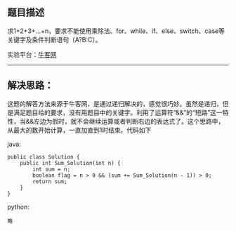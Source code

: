 **题目描述**
--------

求1+2+3+...+n，要求不能使用乘除法、for、while、if、else、switch、case等关键字及条件判断语句（A?B:C）。

实验平台：[牛客网](https://www.nowcoder.com/ta/coding-interviews?page=1)

----------


**解决思路：**
---------
这题的解答方法来源于牛客网，是通过递归解决的，感觉很巧妙。虽然是递归，但是满足题目给的要求，没有用题目中的关键字。利用了运算符“&&”的“短路”这一特性，当&&左边为假时，就不会继续运算或者判断右边的表达式了。这个思路中，从最大的数开始计算，一直加直到1时结束。代码如下


java:
```
public class Solution {
    public int Sum_Solution(int n) {
        int sum = n;
		boolean flag = n > 0 && (sum += Sum_Solution(n - 1)) > 0;
		return sum;
    }
}
```


python:
```
略
```